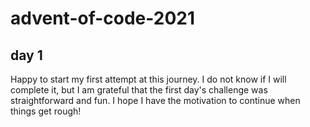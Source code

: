 # advent-of-code-2021

## day 1 

Happy to start my first attempt at this journey. I do not know if I will complete it, but I am grateful that the first day's challenge was straightforward and fun. I hope I have the motivation to continue when things get rough!
